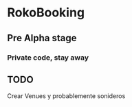 # RokoBooking

## Pre Alpha stage

### Private code, stay away

## TODO
Crear Venues y probablemente sonideros
